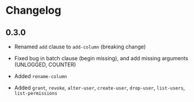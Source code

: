# Changelog

## 0.3.0

* Renamed `add` clause to `add-column` (breaking change)

* Fixed bug in batch clause (begin missing), and add missing arguments
  (UNLOGGED, COUNTER)

* Added `rename-column`

* Added `grant`, `revoke`, `alter-user`, `create-user`, `drop-user`, `list-users`,
`list-permissions`
